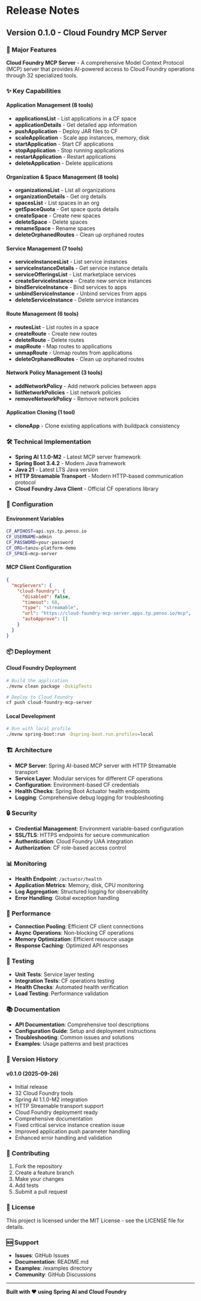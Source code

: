 # Release Notes

## Version 0.1.0 - Cloud Foundry MCP Server

### 🚀 Major Features

**Cloud Foundry MCP Server** - A comprehensive Model Context Protocol (MCP) server that provides AI-powered access to Cloud Foundry operations through 32 specialized tools.

### ✨ Key Capabilities

#### Application Management (8 tools)
- **applicationsList** - List applications in a CF space
- **applicationDetails** - Get detailed app information  
- **pushApplication** - Deploy JAR files to CF
- **scaleApplication** - Scale app instances, memory, disk
- **startApplication** - Start CF applications
- **stopApplication** - Stop running applications
- **restartApplication** - Restart applications
- **deleteApplication** - Delete applications

#### Organization & Space Management (8 tools)
- **organizationsList** - List all organizations
- **organizationDetails** - Get org details
- **spacesList** - List spaces in an org
- **getSpaceQuota** - Get space quota details
- **createSpace** - Create new spaces
- **deleteSpace** - Delete spaces
- **renameSpace** - Rename spaces
- **deleteOrphanedRoutes** - Clean up orphaned routes

#### Service Management (7 tools)
- **serviceInstancesList** - List service instances
- **serviceInstanceDetails** - Get service instance details
- **serviceOfferingsList** - List marketplace services
- **createServiceInstance** - Create new service instances
- **bindServiceInstance** - Bind services to apps
- **unbindServiceInstance** - Unbind services from apps
- **deleteServiceInstance** - Delete service instances

#### Route Management (6 tools)
- **routesList** - List routes in a space
- **createRoute** - Create new routes
- **deleteRoute** - Delete routes
- **mapRoute** - Map routes to applications
- **unmapRoute** - Unmap routes from applications
- **deleteOrphanedRoutes** - Clean up orphaned routes

#### Network Policy Management (3 tools)
- **addNetworkPolicy** - Add network policies between apps
- **listNetworkPolicies** - List network policies
- **removeNetworkPolicy** - Remove network policies

#### Application Cloning (1 tool)
- **cloneApp** - Clone existing applications with buildpack consistency

### 🛠 Technical Implementation

- **Spring AI 1.1.0-M2** - Latest MCP server framework
- **Spring Boot 3.4.2** - Modern Java framework
- **Java 21** - Latest LTS Java version
- **HTTP Streamable Transport** - Modern HTTP-based communication protocol
- **Cloud Foundry Java Client** - Official CF operations library

### 🔧 Configuration

#### Environment Variables
```bash
CF_APIHOST=api.sys.tp.penso.io
CF_USERNAME=admin
CF_PASSWORD=your-password
CF_ORG=tanzu-platform-demo
CF_SPACE=mcp-server
```

#### MCP Client Configuration
```json
{
  "mcpServers": {
    "cloud-foundry": {
      "disabled": false,
      "timeout": 60,
      "type": "streamable",
      "url": "https://cloud-foundry-mcp-server.apps.tp.penso.io/mcp",
      "autoApprove": []
    }
  }
}
```

### 📦 Deployment

#### Cloud Foundry Deployment
```bash
# Build the application
./mvnw clean package -DskipTests

# Deploy to Cloud Foundry
cf push cloud-foundry-mcp-server
```

#### Local Development
```bash
# Run with local profile
./mvnw spring-boot:run -Dspring-boot.run.profiles=local
```

### 🏗 Architecture

- **MCP Server**: Spring AI-based MCP server with HTTP Streamable transport
- **Service Layer**: Modular services for different CF operations
- **Configuration**: Environment-based CF credentials
- **Health Checks**: Spring Boot Actuator health endpoints
- **Logging**: Comprehensive debug logging for troubleshooting

### 🔒 Security

- **Credential Management**: Environment variable-based configuration
- **SSL/TLS**: HTTPS endpoints for secure communication
- **Authentication**: Cloud Foundry UAA integration
- **Authorization**: CF role-based access control

### 📊 Monitoring

- **Health Endpoint**: `/actuator/health`
- **Application Metrics**: Memory, disk, CPU monitoring
- **Log Aggregation**: Structured logging for observability
- **Error Handling**: Global exception handling

### 🚀 Performance

- **Connection Pooling**: Efficient CF client connections
- **Async Operations**: Non-blocking CF operations
- **Memory Optimization**: Efficient resource usage
- **Response Caching**: Optimized API responses

### 🧪 Testing

- **Unit Tests**: Service layer testing
- **Integration Tests**: CF operations testing
- **Health Checks**: Automated health verification
- **Load Testing**: Performance validation

### 📚 Documentation

- **API Documentation**: Comprehensive tool descriptions
- **Configuration Guide**: Setup and deployment instructions
- **Troubleshooting**: Common issues and solutions
- **Examples**: Usage patterns and best practices

### 🔄 Version History

#### v0.1.0 (2025-09-26)
- Initial release
- 32 Cloud Foundry tools
- Spring AI 1.1.0-M2 integration
- HTTP Streamable transport support
- Cloud Foundry deployment ready
- Comprehensive documentation
- Fixed critical service instance creation issue
- Improved application push parameter handling
- Enhanced error handling and validation

### 🤝 Contributing

1. Fork the repository
2. Create a feature branch
3. Make your changes
4. Add tests
5. Submit a pull request

### 📄 License

This project is licensed under the MIT License - see the LICENSE file for details.

### 🆘 Support

- **Issues**: GitHub Issues
- **Documentation**: README.md
- **Examples**: /examples directory
- **Community**: GitHub Discussions

---

**Built with ❤️ using Spring AI and Cloud Foundry**
